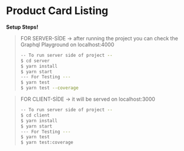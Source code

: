 # Product Card Listing

**Setup Steps!**
>FOR SERVER-SİDE
>-> after running the project you can check the Graphql Playground on localhost:4000
>```sh
>-- To run server side of project --
>$ cd server
>$ yarn install
>$ yarn start
>--- For Testing ---
>$ yarn test
>$ yarn test --coverage
>```

>FOR CLIENT-SİDE
>-> it will be served on localhost:3000
>```sh
>-- To run server side of project --
>$ cd client
>$ yarn install
>$ yarn start
>--- For Testing ---
>$ yarn test
>$ yarn test:coverage
>```
